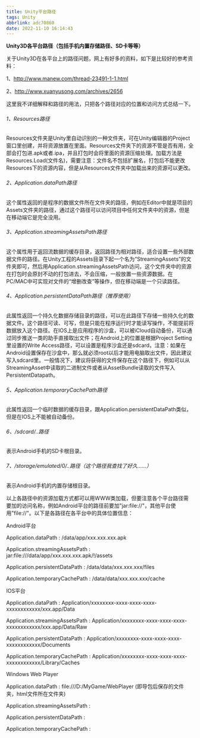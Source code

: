 ```yaml
---
title: Unity平台路径
tags: Unity
abbrlink: adc70860
date: 2022-11-10 16:14:43
---
```


**Unity3D各平台路径（包括手机内置存储路径、SD卡等等）**



  关于Unity3D在各平台上的路径问题，网上有好多的资料，如下是比较好的参考资料：

1、<http://www.manew.com/thread-23491-1-1.html>

2、<http://www.xuanyusong.com/archives/2656>

  这里我不详细解释和路径的用法，只把各个路径对应的位置和访问方式总结一下。



###### 1、Resources路径

  Resources文件夹是Unity里自动识别的一种文件夹，可在Unity编辑器的Project窗口里创建，并将资源放置在里面。Resources文件夹下的资源不管是否有用，全部会打包进.apk或者.ipa，并且打包时会将里面的资源压缩处理。加载方法是Resources.Load<T>(文件名)，需要注意：文件名不包括扩展名，打包后不能更改Resources下的资源内容，但是从Resources文件夹中加载出来的资源可以更改。

###### 2、Application.dataPath路径

  这个属性返回的是程序的数据文件所在文件夹的路径，例如在Editor中就是项目的Assets文件夹的路径，通过这个路径可以访问项目中任何文件夹中的资源，但是在移动端它是完全没用。

###### 3、Application.streamingAssetsPath路径

  这个属性用于返回流数据的缓存目录，返回路径为相对路径，适合设置一些外部数据文件的路径。在Unity工程的Assets目录下起一个名为“StreamingAssets”的文件夹即可，然后用Application.streamingAssetsPath访问，这个文件夹中的资源在打包时会原封不动的打包进去，不会压缩，一般放置一些资源数据。在PC/MAC中可实现对文件的“增删改查”等操作，但在移动端是一个只读路径。

###### 4、Application.persistentDataPath路径（推荐使用）

  此属性返回一个持久化数据存储目录的路径，可以在此路径下存储一些持久化的数据文件。这个路径可读、可写，但是只能在程序运行时才能读写操作，不能提前将数据放入这个路径。在IOS上是应用程序的沙盒，可以被iCloud自动备份，可以通过同步推送一类的助手直接取出文件；在Android上的位置是根据Project Setting里设置的Write Access路径，可以设置是程序沙盒还是sdcard，注意：如果在Android设置保存在沙盒中，那么就必须root以后才能用电脑取出文件，因此建议写入sdcard里。一般情况下，建议将获得的文件保存在这个路径下，例如可以从StreamingAsset中读取的二进制文件或者从AssetBundle读取的文件写入PersistentDatapath。

###### 5、Application.temporaryCachePath路径

  此属性返回一个临时数据的缓存目录，跟Application.persistentDataPath类似，但是在IOS上不能被自动备份。

###### 6、/sdcard/..路径

  表示Android手机的SD卡根目录。

###### 7、/storage/emulated/0/..路径（这个路径我查找了好久……）

  表示Android手机的内置存储根目录。



  以上各路径中的资源加载方式都可以用WWW类加载，但要注意各个平台路径需要加的访问名称，例如Android平台的路径前要加"jar:file://"，其他平台使用"file://"。以下是各路径在各平台中的具体位置信息：

  Android平台

Application.dataPath :  /data/app/xxx.xxx.xxx.apk

Application.streamingAssetsPath :  jar:file:///data/app/xxx.xxx.xxx.apk/!/assets

Application.persistentDataPath :  /data/data/xxx.xxx.xxx/files

Application.temporaryCachePath :  /data/data/xxx.xxx.xxx/cache

  IOS平台

Application.dataPath :                    Application/xxxxxxxx-xxxx-xxxx-xxxx-xxxxxxxxxxxx/xxx.app/Data

Application.streamingAssetsPath : Application/xxxxxxxx-xxxx-xxxx-xxxx-xxxxxxxxxxxx/xxx.app/Data/Raw

Application.persistentDataPath :    Application/xxxxxxxx-xxxx-xxxx-xxxx-xxxxxxxxxxxx/Documents

Application.temporaryCachePath : Application/xxxxxxxx-xxxx-xxxx-xxxx-xxxxxxxxxxxx/Library/Caches

  Windows Web Player

Application.dataPath :  file:///D:/MyGame/WebPlayer (即导包后保存的文件夹，html文件所在文件夹)

Application.streamingAssetsPath : 

Application.persistentDataPath : 

Application.temporaryCachePath : 